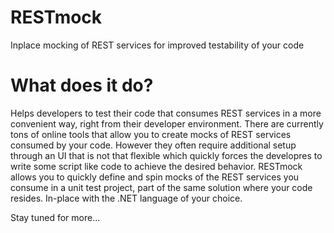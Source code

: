 # RESTmock
Inplace mocking of REST services for improved testability of your code

# What does it do?
Helps developers to test their code that consumes REST services in a more convenient way, right from their developer environment.
There are currently tons of online tools that allow you to create mocks of REST services consumed by your code. However they often require additional setup through an UI that is not that flexible which quickly forces the developres to write some script like code to achieve the desired behavior.
RESTmock allows you to quickly define and spin mocks of the REST services you consume in a unit test project, part of the same solution where your code resides. In-place with the .NET language of your choice.

Stay tuned for more...
